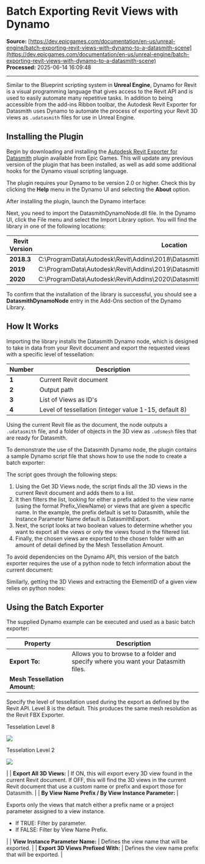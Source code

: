 # Batch Exporting Revit Views with Dynamo

**Source:** [https://dev.epicgames.com/documentation/en-us/unreal-engine/batch-exporting-revit-views-with-dynamo-to-a-datasmith-scene](https://dev.epicgames.com/documentation/en-us/unreal-engine/batch-exporting-revit-views-with-dynamo-to-a-datasmith-scene)  
**Processed:** 2025-06-14 16:09:48

---

Similar to the Blueprint scripting system in **Unreal Engine**, Dynamo for Revit is a visual programming language that gives access to the Revit API and is used to easily automate many repetitive tasks. In addition to being accessible from the add-ins Ribbon toolbar, the Autodesk Revit Exporter for Datasmith uses Dynamo to automate the process of exporting your Revit 3D views as `.udatasmith` files for use in Unreal Engine.

## Installing the Plugin

Begin by downloading and installing the [Autodesk Revit Exporter for Datasmith](https://www.unrealengine.com/en-US/datasmith/plugins) plugin available from Epic Games. This will update any previous version of the plugin that has been installed, as well as add some additional hooks for the Dynamo visual scripting language.

The plugin requires your Dynamo to be version 2.0 or higher. Check this by clicking the **Help** menu in the Dynamo UI and selecting the **About** option.

After installing the plugin, launch the Dynamo interface:

Next, you need to import the DatasmithDynamoNode.dll file. In the Dynamo UI, click the File menu and select the Import Library option. You will find the library in one of the following locations:

| **Revit Version** | **Location** |
| --- | --- |
| **2018.3** | C:\\ProgramData\\Autodesk\\Revit\\Addins\\2018\\DatasmithRevit2018\\DatasmithDynamoNode.dll |
| **2019** | C:\\ProgramData\\Autodesk\\Revit\\Addins\\2019\\DatasmithRevit2019\\DatasmithDynamoNode.dll |
| **2020** | C:\\ProgramData\\Autodesk\\Revit\\Addins\\2020\\DatasmithRevit2020\\DatasmithDynamoNode.dll |

To confirm that the installation of the library is successful, you should see a **DatasmithDynamoNode** entry in the Add-Ons section of the Dynamo Library.

## How It Works

Importing the library installs the Datasmith Dynamo node, which is designed to take in data from your Revit document and export the requested views with a specific level of tessellation:

| **Number** | **Description** |
| --- | --- |
| **1** | Current Revit document |
| **2** | Output path |
| **3** | List of Views as ID's |
| **4** | Level of tessellation (integer value 1-15, default 8) |

Using the current Revit file as the document, the node outputs a `.udatasmith` file, and a folder of objects in the 3D view as `.udsmesh` files that are ready for Datasmith.

To demonstrate the use of the Datasmith Dynamo node, the plugin contains a sample Dynamo script file that shows how to use the node to create a batch exporter:

The script goes through the following steps:

1.  Using the Get 3D Views node, the script finds all the 3D views in the current Revit document and adds them to a list.
2.  It then filters the list, looking for either a prefix added to the view name (using the format Prefix\_ViewName) or views that are given a specific name. In the example, the prefix default is set to Datasmith, while the Instance Parameter Name default is DatasmithExport.
3.  Next, the script looks at two boolean values to determine whether you want to export all the views or only the views found in the filtered list.
4.  Finally, the chosen views are exported to the chosen folder with an amount of detail defined by the Mesh Tessellation Amount.

To avoid dependencies on the Dynamo API, this version of the batch exporter requires the use of a python node to fetch information about the current document:

Similarly, getting the 3D Views and extracting the ElementID of a given view relies on python nodes:

## Using the Batch Exporter

The supplied Dynamo example can be executed and used as a basic batch exporter:

| **Property** | **Description** |
| --- | --- |
| **Export To:** | Allows you to browse to a folder and specify where you want your Datasmith files. |
| **Mesh Tessellation Amount:** | 
Specify the level of tessellation used during the export as defined by the Revit API. Level 8 is the default. This produces the same mesh resolution as the Revit FBX Exporter.

Tesselation Level 8

![](https://d1iv7db44yhgxn.cloudfront.net/documentation/images/7f91b6e7-a2cb-467d-bfab-d6c21775be6b/rb_tessimage8.png)

Tesselation Level 2

![](https://d1iv7db44yhgxn.cloudfront.net/documentation/images/4e0b7a0b-109a-45a9-8def-9bbeb59fa208/rb_tessimage2.png)

 |
| **Export All 3D Views:** | If ON, this will export every 3D view found in the current Revit document. If OFF, this will find the 3D views in the current Revit document that use a custom name or prefix and export those for Datasmith. |
| **By View Name Prefix / By View Instance Parameter:** | 

Exports only the views that match either a prefix name or a project parameter assigned to a view instance.

-   If TRUE: Filter by parameter.
-   If FALSE: Filter by View Name Prefix.



 |
| **View Instance Parameter Name:** | Defines the view name that will be exported. |
| **Export 3D Views Prefixed With:** | Defines the view name prefix that will be exported. |